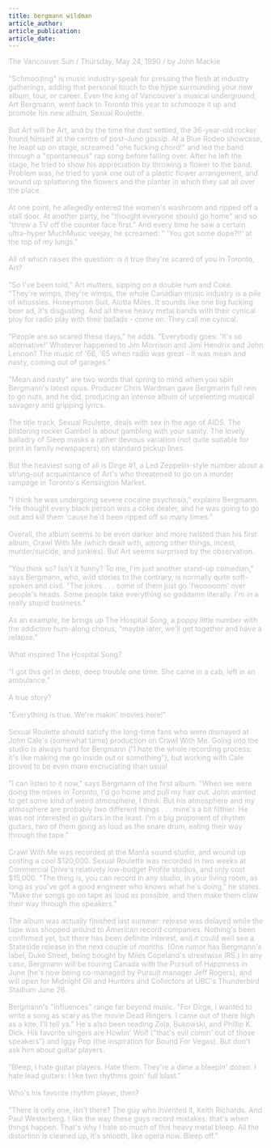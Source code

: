 ```yaml
---
title: bergmann wildman
article_author: 
article_publication: 
article_date: 
---
```

<span style="color: #c0c0c0">The Vancouver Sun / Thursday, May 24, 1990 / by John Mackie<br /><br />&quot;Schmoozing&quot; is music industry-speak for pressing the flesh at industry gatherings, adding that personal touch to the hype surrounding your new album, tour, or career. Even the king of Vancouver's musical underground, Art Bergmann, went back to Toronto this year to schmooze it up and promote his new album, Sexual Roulette.<br /><br />But Art will be Art, and by the time the dust settled, the 36-year-old rocker found himself at the centre of post-Juno gossip. At a Blue Rodeo showcase, he leapt up on stage, screamed &quot;one fucking chord!&quot; and led the band through a &quot;spontaneous&quot; rap song before falling over. After he left the stage, he tried to show his appreciation by throwing a flower to the band. Problem was, he tried to yank one out of a plastic flower arrangement, and wound up splattering the flowers and the planter in which they sat all over the place.<br /><br />At one point, he allegedly entered the women's washroom and ripped off a stall door. At another party, he &quot;thought everyone should go home&quot; and so &quot;threw a TV off the counter face first.&quot; And every time he saw a certain ultra-hyper MuchMusic veejay, he screamed: &quot; 'You got some dope?!!' at the top of my lungs.&quot;<br /><br />All of which raises the question: is it true they're scared of you in Toronto, Art?<br /><br />&quot;So I've been told,&quot; Art mutters, sipping on a double rum and Coke. &quot;They're wimps, they're wimps, the whole Canadian music industry is a pile of whussies. Honeymoon Suit. Alotta Miles. It sounds like one big fucking beer ad, it's disgusting. And all these heavy metal bands with their cynical ploy for radio play with their ballads - come on. They call me cynical.<br /><br />&quot;People are so scared these days,&quot; he adds. &quot;Everybody goes: 'It's so alternative!' Whatever happened to Jim Morrison and Jimi Hendrix and John Lennon? The music of '66, '65 when radio was great - it was mean and nasty, coming out of garages.&quot;<br /><br />&quot;Mean and nasty&quot; are two words that spring to mind when you spin Bergmann's latest opus. Producer Chris Wardman gave Bergmann full rein to go nuts, and he did, producing an intense album of unrelenting musical savagery and gripping lyrics.<br /><br />The title track, Sexual Roulette, deals with sex in the age of AIDS. The blistering rocker Gambol is about gambling with your sanity. The lovely balladry of Sleep masks a rather devious variation (not quite suitable for print in family newspapers) on standard pickup lines.<br /><br />But the heaviest song of all is Dirge #1, a Led Zeppelin-style number about a strung-out acquaintance of Art's who threatened to go on a murder rampage in Toronto's Kensington Market.<br /><br />&quot;I think he was undergoing severe cocaine psychosis,&quot; explains Bergmann. &quot;He thought every black person was a coke dealer, and he was going to go out and kill them 'cause he'd been ripped off so many times.&quot;<br /><br />Overall, the album seems to be even darker and more twisted than his first album, Crawl With Me (which dealt with, among other things, incest, murder/suicide, and junkies). But Art seems surprised by the observation.<br /><br />&quot;You think so? Isn't it funny? To me, I'm just another stand-up comedian,&quot; says Bergmann, who, wild stories to the contrary, is normally quite soft-spoken and civil. &quot;The jokes . . . some of them just go 'fwooooom' over people's heads. Some people take everything so goddamn literally. I'm in a really stupid business.&quot;<br /><br />As an example, he brings up The Hospital Song, a poppy little number with the addictive hum-along chorus, &quot;maybe later, we'll get together and have a relapse.&quot;<br /><br />What inspired The Hospital Song?<br /><br />&quot;I got this girl in deep, deep trouble one time. She came in a cab, left in an ambulance.&quot;<br /><br />A true story?<br /><br />&quot;Everything is true. We're makin' movies here!&quot;<br /><br />Sexual Roulette should satisfy the long-time fans who were dismayed at John Cale's (somewhat tame) production on Crawl With Me. Going into the studio is always hard for Bergmann (&quot;I hate the whole recording process: it's like making me go inside out or something&quot;), but working with Cale proved to be even more excruciating than usual.<br /><br />&quot;I can listen to it now,&quot; says Bergmann of the first album. &quot;When we were doing the mixes in Toronto, I'd go home and pull my hair out. John wanted to get some kind of weird atmosphere, I think. But his atmosphere and my atmosphere are probably two different things . . . mine's a bit filthier. He was not interested in guitars in the least. I'm a big proponent of rhythm guitars, two of them going as loud as the snare drum, eating their way through the tape.&quot;<br /><br />Crawl With Me was recorded at the Manta sound studio, and wound up costing a cool $120,000. Sexual Roulette was recorded in two weeks at Commercial Drive's relatively low-budget Profile studios, and only cost $15,000. &quot;The thing is, you can record in any studio, in your living room, as long as you've got a good engineer who knows what he's doing,&quot; he states. &quot;Make the songs go on tape as loud as possible, and then make them claw their way through the speakers.&quot;<br /><br />The album was actually finished last summer: release was delayed while the tape was shopped around to American record companies. Nothing's been confirmed yet, but there has been definite interest, and it could well see a Stateside release in the next couple of months. (One rumor has Bergmann's label, Duke Street, being bought by Miles Copeland's streetwise IRS.) In any case, Bergmann will be touring Canada with the Pursuit of Happiness in June (he's now being co-managed by Pursuit manager Jeff Rogers), and will open for Midnight Oil and Hunters and Collectors at UBC's Thunderbird Stadium June 26.<br /><br />Bergmann's &quot;influences&quot; range far beyond music. &quot;For Dirge, I wanted to write a song as scary as the movie Dead Ringers. I came out of there high as a kite, I'll tell ya.&quot; He's also been reading Zola, Bukowski, and Phillip K. Dick. His favorite singers are Howlin' Wolf (&quot;that's evil comin' out of those speakers&quot;) and Iggy Pop (the inspiration for Bound For Vegas). But don't ask him about guitar players.<br /><br />&quot;Bleep, I hate guitar players. Hate them. They're a dime a bleepin' dozen. I hate lead guitars: I like two rhythms goin' full blast.&quot;<br /><br />Who's his favorite rhythm player, then?<br /><br />&quot;There is only one, isn't there? The guy who invented it, Keith Richards. And Paul Westerberg. I like the way these guys record mistakes: that's when things happen. That's why I hate so much of this heavy metal bleep. All the distortion is cleaned up, it's smooth, like opera now. Bleep off.&quot;<br /></span>
